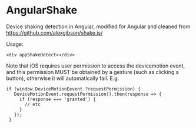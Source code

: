 # AngularShake
Device shaking detection in Angular, modified for Angular and cleaned from https://github.com/alexgibson/shake.js/

Usage:

`<div appShakeDetect></div>`

Note that iOS requires user permission to access the devicemotion event, and this permission MUST be obtained by a gesture (such as clicking a button), otherwise it will automatically fail. E.g.

```
if (window.DeviceMotionEevent.?requestPermission) {
   DeviceMotionEvent.requestPermission().then(response => {
     if (response === 'granted') {
       // etc
     }
   });
 }
 ```
